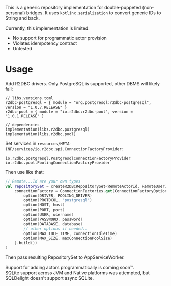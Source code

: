 This is a generic repository implementation for double-puppeted (non-personal) bridges.
It uses `kotlinx.serialization` to convert generic IDs to String and back.

Currently, this implementation is limited:

- No support for programmatic actor provision
- Violates idempotency contract
- Untested

# Usage

Add R2DBC drivers. Only PostgreSQL is supported, other DBMS will likely fail:

```
// libs.versions.toml
r2dbc-postgresql = { module = "org.postgresql:r2dbc-postgresql", version = "1.0.7.RELEASE" }
r2dbc-pool = { module = "io.r2dbc:r2dbc-pool", version = "1.0.1.RELEASE" }

// dependencies
implementation(libs.r2dbc.postgresql)
implementation(libs.r2dbc.pool)
```

Set services in `resources/META-INF/services/io.r2dbc.spi.ConnectionFactoryProvider`:

```
io.r2dbc.postgresql.PostgresqlConnectionFactoryProvider
io.r2dbc.pool.PoolingConnectionFactoryProvider
```

Then use like that:

```kotlin
// Remote...Id are your own types
val repositorySet = createR2DBCRepositorySet<RemoteActorId, RemoteUserId, RemoteRoomId, RemoteMessageId>(
    connectionFactory = ConnectionFactories.get(ConnectionFactoryOptions.builder().apply {
        option(DRIVER, POOLING_DRIVER)
        option(PROTOCOL, "postgresql")
        option(HOST, host)
        option(PORT, port)
        option(USER, username)
        option(PASSWORD, password)
        option(DATABASE, database)
        // other options if needed..
        option(MAX_IDLE_TIME, connectionIdleTime)
        option(MAX_SIZE, maxConnectionPoolSize)
    }.build())
)
```

Then pass resulting RepositorySet to AppServiceWorker.

Support for adding actors programmatically is coming soon™.  
SQLite support across JVM and Native platforms was attempted, but SQLDelight doesn't support async SQLite.

